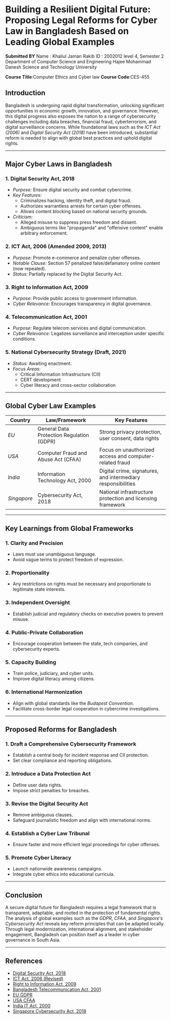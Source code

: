 # Building a Resilient Digital Future: Proposing Legal Reforms for Cyber Law in Bangladesh Based on Leading Global Examples
**Submitted BY**
Name : Khaliul Jaman Rakib
ID   : 2002012
level 4, Semester 2
Department of Computer Science and Engineering
Hajee Mohammad Danesh Science and Technology University

**Course Title**:Computer Ethics and Cyber law
**Course Code**:CES-455

## Introduction

Bangladesh is undergoing rapid digital transformation, unlocking significant opportunities in economic growth, innovation, and governance. However, this digital progress also exposes the nation to a range of cybersecurity challenges including data breaches, financial fraud, cyberterrorism, and digital surveillance concerns. While foundational laws such as the *ICT Act (2006)* and *Digital Security Act (2018)* have been introduced, substantial reform is needed to align with global best practices and uphold digital rights.

---

## Major Cyber Laws in Bangladesh

### 1. Digital Security Act, 2018
- *Purpose:* Ensure digital security and combat cybercrime.
- *Key Features:*
  - Criminalizes hacking, identity theft, and digital fraud.
  - Authorizes warrantless arrests for certain cyber offenses.
  - Allows content blocking based on national security grounds.
- *Criticism:*
  - Alleged misuse to suppress press freedom and dissent.
  - Ambiguous terms like "propaganda" and "offensive content" enable arbitrary enforcement.

### 2. ICT Act, 2006 (Amended 2009, 2013)
- *Purpose:* Promote e-commerce and penalize cyber offenses.
- *Notable Clause:* Section 57 penalized false/defamatory online content (now repealed).
- *Status:* Partially replaced by the Digital Security Act.

### 3. Right to Information Act, 2009
- *Purpose:* Provide public access to government information.
- *Cyber Relevance:* Encourages transparency in digital governance.

### 4. Telecommunication Act, 2001
- *Purpose:* Regulate telecom services and digital communication.
- *Cyber Relevance:* Legalizes surveillance and interception under specific conditions.

### 5. National Cybersecurity Strategy (Draft, 2021)
- *Status:* Awaiting enactment.
- *Focus Areas:*
  - Critical Information Infrastructure (CII)
  - CERT development
  - Cyber literacy and cross-sector collaboration

---

## Global Cyber Law Examples

| Country        | Law/Framework                    | Key Features                                                  |
|----------------|----------------------------------|---------------------------------------------------------------|
| *EU*         | General Data Protection Regulation (GDPR) | Strong privacy protection, user consent, data rights       |
| *USA*        | Computer Fraud and Abuse Act (CFAA)        | Focus on unauthorized access and computer-related fraud    |
| *India*      | Information Technology Act, 2000           | Digital crime, signatures, and intermediary responsibilities |
| *Singapore*  | Cybersecurity Act, 2018                    | National infrastructure protection and licensing framework  |

---

## Key Learnings from Global Frameworks

### 1. Clarity and Precision
- Laws must use unambiguous language.
- Avoid vague terms to protect freedom of expression.

### 2. Proportionality
- Any restrictions on rights must be necessary and proportionate to legitimate state interests.

### 3. Independent Oversight
- Establish judicial and regulatory checks on executive powers to prevent misuse.

### 4. Public-Private Collaboration
- Encourage cooperation between the state, tech companies, and cybersecurity experts.

### 5. Capacity Building
- Train police, judiciary, and cyber units.
- Improve digital literacy among citizens.

### 6. International Harmonization
- Align with global standards like the *Budapest Convention*.
- Facilitate cross-border legal cooperation in cybercrime investigations.

---

## Proposed Reforms for Bangladesh

### 1. Draft a Comprehensive Cybersecurity Framework
- Establish a central body for incident response and CII protection.
- Set clear compliance and reporting obligations.

### 2. Introduce a Data Protection Act
- Define user data rights.
- Impose strict penalties for breaches.

### 3. Revise the Digital Security Act
- Remove ambiguous clauses.
- Safeguard journalistic freedom and align with international norms.

### 4. Establish a Cyber Law Tribunal
- Ensure faster and more efficient legal proceedings for cyber offenses.

### 5. Promote Cyber Literacy
- Launch nationwide awareness campaigns.
- Integrate cyber ethics into educational curricula.

---

## Conclusion

A secure digital future for Bangladesh requires a legal framework that is transparent, adaptable, and rooted in the protection of fundamental rights. The analysis of global examples such as the *GDPR*, *CFAA*, and *Singapore's Cybersecurity Act* reveals key reform principles that can be adapted locally. Through legal modernization, international alignment, and stakeholder engagement, Bangladesh can position itself as a leader in cyber governance in South Asia.

---

## References

- [Digital Security Act, 2018](https://bdlaws.minlaw.gov.bd/act-1261.html)  
- [ICT Act, 2006 (Revised)](http://bcc.gov.bd/site/page/4ac2c9e4-b1c6-4aa5-8c41-768f86d9a68f)  
- [Right to Information Act, 2009](https://bdlaws.minlaw.gov.bd/act-details-1005.html)  
- [Bangladesh Telecommunication Act, 2001](https://bdlaws.minlaw.gov.bd/act-details-828.html)  
- [EU GDPR](https://gdpr.eu)  
- [USA CFAA](https://www.law.cornell.edu/uscode/text/18/1030)  
- [India IT Act, 2000](https://www.meity.gov.in/content/information-technology-act)  
- [Singapore Cybersecurity Act, 2018](https://www.csa.gov.sg/legislation/CSA)
